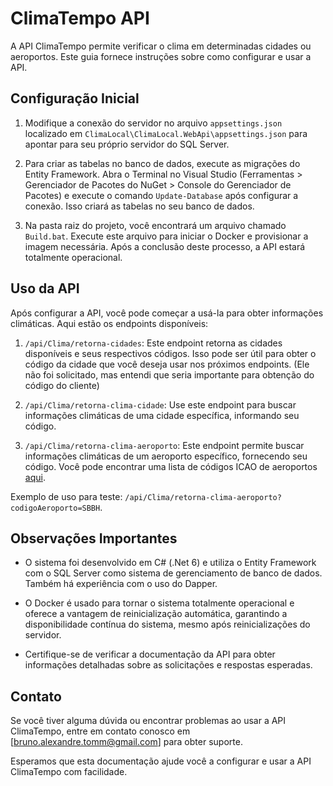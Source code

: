 # ClimaTempo API

A API ClimaTempo permite verificar o clima em determinadas cidades ou aeroportos. Este guia fornece instruções sobre como configurar e usar a API.

## Configuração Inicial

1. Modifique a conexão do servidor no arquivo `appsettings.json` localizado em `ClimaLocal\ClimaLocal.WebApi\appsettings.json` para apontar para seu próprio servidor do SQL Server.

2. Para criar as tabelas no banco de dados, execute as migrações do Entity Framework. Abra o Terminal no Visual Studio (Ferramentas > Gerenciador de Pacotes do NuGet > Console do Gerenciador de Pacotes) e execute o comando `Update-Database` após configurar a conexão. Isso criará as tabelas no seu banco de dados.

3. Na pasta raiz do projeto, você encontrará um arquivo chamado `Build.bat`. Execute este arquivo para iniciar o Docker e provisionar a imagem necessária. Após a conclusão deste processo, a API estará totalmente operacional.

## Uso da API

Após configurar a API, você pode começar a usá-la para obter informações climáticas. Aqui estão os endpoints disponíveis:

1. `/api/Clima/retorna-cidades`: Este endpoint retorna as cidades disponíveis e seus respectivos códigos. Isso pode ser útil para obter o código da cidade que você deseja usar nos próximos endpoints. (Ele não foi solicitado, mas entendi que seria importante para obtenção do código do cliente)

2. `/api/Clima/retorna-clima-cidade`: Use este endpoint para buscar informações climáticas de uma cidade específica, informando seu código.

3. `/api/Clima/retorna-clima-aeroporto`: Este endpoint permite buscar informações climáticas de um aeroporto específico, fornecendo seu código. Você pode encontrar uma lista de códigos ICAO de aeroportos [aqui](https://pt.wikipedia.org/wiki/Lista_de_aeroportos_do_Brasil_por_c%C3%B3digo_aeroportu%C3%A1rio_ICAO).

Exemplo de uso para teste: `/api/Clima/retorna-clima-aeroporto?codigoAeroporto=SBBH`.

## Observações Importantes

- O sistema foi desenvolvido em C# (.Net 6) e utiliza o Entity Framework com o SQL Server como sistema de gerenciamento de banco de dados. Também há experiência com o uso do Dapper.

- O Docker é usado para tornar o sistema totalmente operacional e oferece a vantagem de reinicialização automática, garantindo a disponibilidade contínua do sistema, mesmo após reinicializações do servidor.

- Certifique-se de verificar a documentação da API para obter informações detalhadas sobre as solicitações e respostas esperadas.

## Contato

Se você tiver alguma dúvida ou encontrar problemas ao usar a API ClimaTempo, entre em contato conosco em [bruno.alexandre.tomm@gmail.com] para obter suporte.

Esperamos que esta documentação ajude você a configurar e usar a API ClimaTempo com facilidade.


